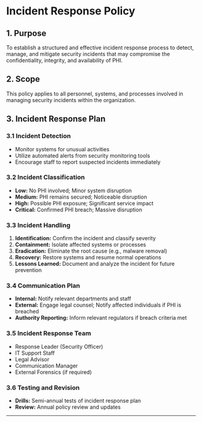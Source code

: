 # Incident Response Policy

## 1. Purpose
To establish a structured and effective incident response process to detect, manage, and mitigate security incidents that may compromise the confidentiality, integrity, and availability of PHI.

## 2. Scope
This policy applies to all personnel, systems, and processes involved in managing security incidents within the organization.

## 3. Incident Response Plan

### 3.1 Incident Detection
- Monitor systems for unusual activities
- Utilize automated alerts from security monitoring tools
- Encourage staff to report suspected incidents immediately

### 3.2 Incident Classification
- **Low:** No PHI involved; Minor system disruption
- **Medium:** PHI remains secured; Noticeable disruption
- **High:** Possible PHI exposure; Significant service impact
- **Critical:** Confirmed PHI breach; Massive disruption

### 3.3 Incident Handling
1. **Identification:** Confirm the incident and classify severity
2. **Containment:** Isolate affected systems or processes
3. **Eradication:** Eliminate the root cause (e.g., malware removal)
4. **Recovery:** Restore systems and resume normal operations
5. **Lessons Learned:** Document and analyze the incident for future prevention

### 3.4 Communication Plan
- **Internal:** Notify relevant departments and staff
- **External:** Engage legal counsel; Notify affected individuals if PHI is breached
- **Authority Reporting:** Inform relevant regulators if breach criteria met

### 3.5 Incident Response Team
- Response Leader (Security Officer)
- IT Support Staff
- Legal Advisor
- Communication Manager
- External Forensics (if required)

### 3.6 Testing and Revision
- **Drills:** Semi-annual tests of incident response plan
- **Review:** Annual policy review and updates

---
